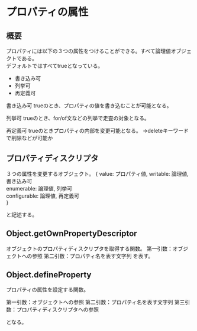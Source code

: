 # プロパティの属性

## 概要

プロパティには以下の３つの属性をつけることができる。すべて論理値オブジェクトである。            
デフォルトではすべてtrueとなっている。

- 書き込み可
- 列挙可
- 再定義可

書き込み可
trueのとき、プロパティの値を書き込むことが可能となる。

列挙可
trueのとき、for/of文などの列挙で走査の対象となる。

再定義可
trueのときプロパティの内部を変更可能となる。
->deleteキーワードで削除などが可能か

## プロパティディスクリプタ

３つの属性を変更するオブジェクト。
{
    value: プロパティ値,
    writable: 論理値,     書き込み可            
    enumerable: 論理値,    列挙可           
    configurable: 論理値,   再定義可            
}

と記述する。

## Object.getOwnPropertyDescriptor

オブジェクトのプロパティディスクリプタを取得する関数。
第一引数：オブジェクトへの参照
第二引数：プロパティ名を表す文字列
を表す。

## Object.defineProperty

プロパティの属性を設定する関数。

第一引数：オブジェクトへの参照
第二引数：プロパティ名を表す文字列
第三引数：プロパティディスクリプタへの参照

となる。

